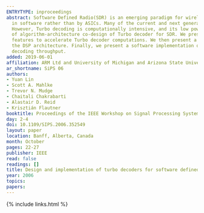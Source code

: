 ```yaml
---
ENTRYTYPE: inproceedings
abstract: Software Defined Radio(SDR) is an emerging paradigm for wireless terminals, in which the physical layer of communication protocols is implemented
  in software rather than by ASICs. Many of the current and next generation wireless protocols include Turbo coding because of its superior performance.
  However, Turbo decoding is computationally intensive, and its low power implementations have typ- ically been in ASICs. This paper presents a case study
  of algorithm-architecture co-design of Turbo decoder for SDR. We present a programmable DSP architecture for SDR that includes a set of architectural
  features to accelerate Turbo decoder computations. We then present a parallel window scheduling for MAX-Log-MAP component decoder that matches well with
  the DSP architecture. Finally, we present a software implementation of Turbo decoder for W-CDMA on the DSP architecture and show that it achieves 2Mbps
  decoding throughput.
added: 2019-06-01
affiliation: ARM Ltd and University of Michigan and Arizona State University
ar_shortname: SiPS 06
authors:
- Yuan Lin
- Scott A. Mahlke
- Trevor N. Mudge
- Chaitali Chakrabarti
- Alastair D. Reid
- Krisztián Flautner
booktitle: Proceedings of the IEEE Workshop on Signal Processing Systems (SiPS 2006)
day: 2-4
doi: 10.1109/SIPS.2006.352549
layout: paper
location: Banff, Alberta, Canada
month: October
pages: 22-27
publisher: IEEE
read: false
readings: []
title: Design and implementation of turbo decoders for software defined radio
year: 2006
topics:
papers:
---
```


{% include links.html %}
